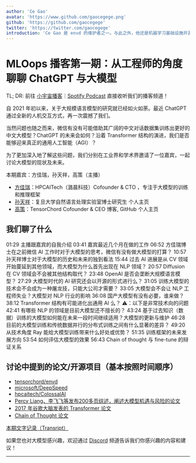 ```yaml
---
author: 'Ce Gao'
avatar: 'https://www.github.com/gaocegege.png'
github: 'https://github.com/gaocegege'
twitter: 'https://twitter.com/gaocegege'
introduction: 'Ce Gao 是 envd 的维护者之一。与此之外，他还是机器学习基础设施开源项目 Kubeflow 的 Co-chair。他主要关注机器学习的模型训练、自动机器学习等领域。'
---
```


# MLOops 播客第一期：从工程师的角度聊聊 ChatGPT 与大模型

TL; DR: 前往 [小宇宙播客](https://www.xiaoyuzhoufm.com/episode/63c7db546bcfd9410258029f)｜[Spotify Podcast](https://open.spotify.com/show/5NXSq9Kl344IZ51KGUDLgP) 直接收听我们的播客频道！

自 2021 年初以来，关于大规模语言模型的研究就已经如火如荼。最近 ChatGPT 通过全新的人机交互方式，再一次震撼了我们。

当然问题也随之而来，微信有没有可能借助其广阔的中文对话数据集训练出更好的中文大模型？ChatGPT 的未来会如何？沿着 Transformer 结构的演进，我们是否能够迎来真正的通用人工智能（AGI）？

为了更加深入地了解这些问题，我们分别在工业界和学术界邀请了一位嘉宾，一起讨论大模型的现状及未来。

本期嘉宾：方佳瑞，孙天祥，高策（主播）

- [方佳瑞](https://github.com/feifeibear)：HPCAITech（潞晨科技）Cofounder & CTO ，专注于大模型的训练和推理框架
- [孙天祥](https://txsun1997.github.io/)：复旦大学自然语言处理实验室博士研究生 个人主页
- [高策](https://gaocegege.com/)：TensorChord Cofounder & CEO 博客, GitHub 个人主页

## 我们聊了什么

01:29 主播跟嘉宾的自我介绍
03:41 嘉宾最近几个月在做的工作
06:52 方佳瑞博士在之前微信 AI 工作时对于大模型的思考，微信有没有做大模型的打算？
10:57 孙天祥博士对于大模型的历史和未来的独到看法
15:44 过去 AI 进展是从 CV 领域开始蔓延到其他领域，而大模型为什么首先出现在 NLP 领域？
20:57 Diffusion 在 CV 领域会不会被其他结构取代？
23:48 OpenAI 是否会垄断大规模语言模型？
27:29 大模型时代的 AI 研究还会以开源的形式进行么？
31:05 训练大模型的技术会不会成为一种屠龙技，只能大公司才需要？
33:05 大模型会不会让 NLP 工程师失业？大模型对 NLP 行业的影响
36:08 国产大模型有没有必要，谁来做？
38:12 Transformer 结构有可能进化出通用 AI 么？
⚠️：以下是非常技术向的问题
42:41 有哪些 NLP 的领域是目前大模型还不擅长的？
43:24 基于过去知识（数据）训练的大模型如何能在未来一段时间继续适用？大模型的更新与维护
46:28 目前的大模型训练和传统数据并行的分布式训练之间有什么显著的差异？
49:20 从技术角度 Ray 能给大模型训练带来什么好处或优势？
51:35 训练框架的未来发展方向
53:54 如何评估大模型的效果
56:43 Chain of thought 与 fine-tune 的辩证关系

## 讨论中提到的论文/开源项目（基本按照时间顺序）

- [tensorchord/envd](https://github.com/tensorchord/envd)
- [microsoft/DeepSpeed](https://github.com/microsoft/DeepSpeed)
- [hpcaitech/ColossalAI](https://github.com/hpcaitech/ColossalAI)
- [Percy Liang、李飞飞等发布200多页综述，阐述大模型机遇与风险的论文](https://arxiv.org/abs/2108.07258)
- [2017 年谷歌大脑发表的 Transformer 论文](https://arxiv.org/abs/1706.03762)
- [Chain of Thought 论文](https://arxiv.org/abs/2201.11903)

[本期文字记录（Transript）](https://tensorchord.feishu.cn/docx/PK0zd58qaoI9DZxEjOGchxAynie)

如果您也对大模型感兴趣，欢迎通过 [Discord](https://discord.gg/DUUMAXqxv5) 频道告诉我们你感兴趣的内容和建议！

---

<Author />